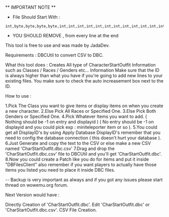 ** IMPORTANT NOTE **

* File Should Start With :  
```
int,byte,byte,byte,byte,int,int,int,int,int,int,int,int,int,int,int,int,int,int,int,int,int,int,int,int,int,int,int,int,int,int,int,int,int,int,int,int,int,int,int,int,int,int,int,int,int,int,int,int,int,int,int,int,int,int,int,int,int,int,int,int,int,int,int,int,int,int,int,int,int,int,int,int,int,int,int,int
```
* YOU SHOULD REMOVE , from every line at the end
  
This tool is free to use and was made by JadaDev.

Requirements : 
DBCUtil to convert CSV to DBC.

What this tool does :
Creates All type of CharacterStartOutfit Information such as Classes / Races / Genders etc...
Information
Make sure that the ID is always higher than what you have if you're going to add new lines to your existing files.
You make sure to check the auto increasement box next to the ID.

How to use : 

1.Pick The Class you want to give items or display items on when you create a new character.
2.Else Pick All Races or Specified One.
3.Else Pick Both Genders or Specified One.
4.Pick Whatever Items you want to add. ( Nothing should be -1 on entry and displayid ) ( No entry should be -1 on displayid and you could pick exp : miniteleporter item or so ).
5.You could get all DisplayID's by using Apply Database DisplayID's remember that you need to config the database connection ( this doesn't hurt your database ).
6.Just Generate and copy the text to the CSV or else make a new CSV named 'CharStartOutfit.dbc.csv'
7.Drag and drop the 'CharStartOutfit.dbc.csv' file to DBCUtil and you'll get 'CharStartOutfit.dbc'.
8.Now you could create a Patch like you do for items and put it inside "DBFilesClient" also remember if you want players to actually have those items you listed you need to place it inside DBC files.

-- Backup is very important as always and if you got any issues please start thread on wowemu.org forum.

Next Version would have : 

Directly Creation of 'CharStartOutfit.dbc'.
Edit 'CharStartOutfit.dbc' or 'CharStartOutfit.dbc.csv'.
CSV File Creation.
